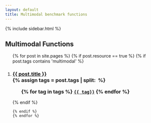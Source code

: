 ```yaml
---
layout: default
title: Multimodal benchmark functions
---
```

{% include sidebar.html %}
<div class="home">

  <h2>Multimodal Functions</h2>

  <ol >
    {% for post in site.pages %}
	{% if post.resource == true %}
	{% if post.tags contains 'multimodal' %}
		 <li>
        <h3>
          <a href="{{ post.url | prepend: site.baseurl }}">{{ post.title }}</a>
		  <br />
		{% assign tags = post.tags | split:&nbsp; %}
		<ul>
			{% for tag in tags %}
			<code><a class="fcntag" href="{{ tag | prepend:'/' | prepend: site.baseurl }}">{{ tag}}</a></code>
			{% endfor %}
		</ul>
        </h3>
      </li>
	{% endif %}
     
    {% endif %}
	{% endfor %}
  </ol>

</div>
